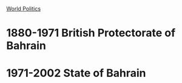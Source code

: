 [World Politics](../World%20Politics)
# 1880-1971 British Protectorate of Bahrain

# 1971-2002 State of Bahrain
